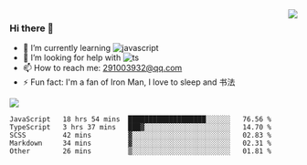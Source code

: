<img align='right' src='https://github-readme-stats.vercel.app/api?username=niaogege&show_icons=true&theme=radical'/>

### Hi there 👋

- 🌱 I’m currently learning ![javascript](https://img.shields.io/badge/javacript-learn-orange)
- 🤔 I’m looking for help with ![ts](https://img.shields.io/badge/ts-learn-yellow)
- 📫 How to reach me: 291003932@qq.com
- ⚡ Fun fact:  I'm a fan of Iron Man, I love to sleep and 书法

![](https://github-readme-stats.vercel.app/api/top-langs/?username=niaogege&layout=compact)

<!--START_SECTION:waka-->
```text
JavaScript   18 hrs 54 mins  ███████████████████░░░░░░   76.56 % 
TypeScript   3 hrs 37 mins   ███▓░░░░░░░░░░░░░░░░░░░░░   14.70 % 
SCSS         42 mins         ▓░░░░░░░░░░░░░░░░░░░░░░░░   02.83 % 
Markdown     34 mins         ▓░░░░░░░░░░░░░░░░░░░░░░░░   02.31 % 
Other        26 mins         ▒░░░░░░░░░░░░░░░░░░░░░░░░   01.81 % 
```
<!--END_SECTION:waka-->
